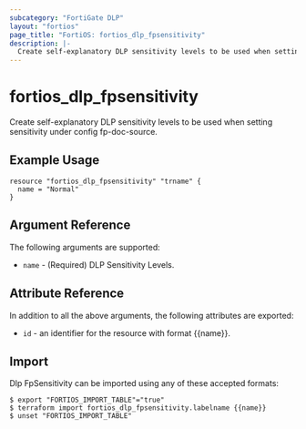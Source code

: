 ```yaml
---
subcategory: "FortiGate DLP"
layout: "fortios"
page_title: "FortiOS: fortios_dlp_fpsensitivity"
description: |-
  Create self-explanatory DLP sensitivity levels to be used when setting sensitivity under config fp-doc-source.
---
```


# fortios_dlp_fpsensitivity
Create self-explanatory DLP sensitivity levels to be used when setting sensitivity under config fp-doc-source.

## Example Usage

```hcl
resource "fortios_dlp_fpsensitivity" "trname" {
  name = "Normal"
}
```

## Argument Reference

The following arguments are supported:

* `name` - (Required) DLP Sensitivity Levels.


## Attribute Reference

In addition to all the above arguments, the following attributes are exported:
* `id` - an identifier for the resource with format {{name}}.

## Import

Dlp FpSensitivity can be imported using any of these accepted formats:
```
$ export "FORTIOS_IMPORT_TABLE"="true"
$ terraform import fortios_dlp_fpsensitivity.labelname {{name}}
$ unset "FORTIOS_IMPORT_TABLE"
```
